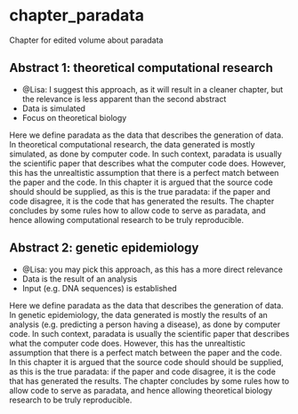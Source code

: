 # chapter_paradata

Chapter for edited volume about paradata

## Abstract 1: theoretical computational research

 * @Lisa: I suggest this approach, as it will result in a cleaner chapter,
   but the relevance is less apparent than the second abstract
 * Data is simulated
 * Focus on theoretical biology

Here we define paradata as the data that describes the generation of data.
In theoretical computational research, the data generated is mostly simulated,
as done by computer code.
In such context, paradata is usually the scientific paper that
describes what the computer code does.
However, this has the unrealtistic 
assumption that there is a perfect match between the paper and the code.
In this chapter it is argued that the source code should should be supplied,
as this is the true paradata: if the paper and code disagree, it is the
code that has generated the results.
The chapter concludes by some rules how to allow code to serve as paradata,
and hence allowing computational research to be truly reproducible.

## Abstract 2: genetic epidemiology

 * @Lisa: you may pick this approach, as this has a more direct relevance
 * Data is the result of an analysis
 * Input (e.g. DNA sequences) is established

Here we define paradata as the data that describes the generation of data.
In genetic epidemiology, the data generated is mostly the results 
of an analysis (e.g. predicting a person having a disease),
as done by computer code.
In such context, paradata is usually the scientific paper that
describes what the computer code does.
However, this has the unrealtistic 
assumption that there is a perfect match between the paper and the code.
In this chapter it is argued that the source code should should be supplied,
as this is the true paradata: if the paper and code disagree, it is the
code that has generated the results.
The chapter concludes by some rules how to allow code to serve as paradata,
and hence allowing theoretical biology research to be truly reproducible.


